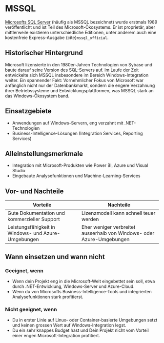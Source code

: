 # MSSQL
[Microsofts SQL Server](http://www.microsoft.com/de-de/sql-server/) (häufig als MSSQL bezeichnet) wurde erstmals 1989 veröffentlicht und ist Teil des Microsoft-Ökosystems. Er ist proprietär, aber mittlerweile existieren unterschiedliche Editionen, unter anderem auch eine kostenfreie Express-Ausgabe {cite}`mssql_official`.

## Historischer Hintergrund
Microsoft lizensierte in den 1980er-Jahren Technologien von Sybase und baute darauf seine Version des SQL-Servers auf. Im Laufe der Zeit entwickelte sich MSSQL insbesondere im Bereich Windows-Integration weiter. Ein spannender Fakt: Vornehmlicher Fokus von Microsoft war anfänglich nicht nur der Datenbankmarkt, sondern die engere Verzahnung ihrer Betriebssysteme und Entwicklungsplattformen, was MSSQL stark an das Windows-Ökosystem band.

## Einsatzgebiete  
- Anwendungen auf Windows-Servern, eng verzahnt mit .NET-Technologien  
- Business-Intelligence-Lösungen (Integration Services, Reporting Services)  

## Alleinstellungsmerkmale  
- Integration mit Microsoft-Produkten wie Power BI, Azure und Visual Studio  
- Eingebaute Analysefunktionen und Machine-Learning-Services  

## Vor- und Nachteile
| Vorteile                                          | Nachteile                                                              |
| ------------------------------------------------- | ---------------------------------------------------------------------- |  
| Gute Dokumentation und kommerzieller Support      | Lizenzmodell kann schnell teuer werden                                 |
| Leistungsfähigkeit in Windows- und Azure-Umgebungen | Eher weniger verbreitet ausserhalb von Windows- oder Azure-Umgebungen |

## Wann einsetzen und wann nicht

### Geeignet, wenn
- Wenn dein Projekt eng in die Microsoft-Welt eingebettet sein soll, etwa durch .NET-Entwicklung, Windows-Server und Azure-Cloud.  
- Wenn du von Microsofts Business-Intelligence-Tools und integrierten Analysefunktionen stark profitierst.

### Nicht geeignet, wenn  
- Du in erster Linie auf Linux- oder Container-basierte Umgebungen setzt und keinen grossen Wert auf Windows-Integration legst.  
- Du ein sehr knappes Budget hast und Dein Projekt nicht vom Vorteil einer engen Microsoft-Integration profitiert.
